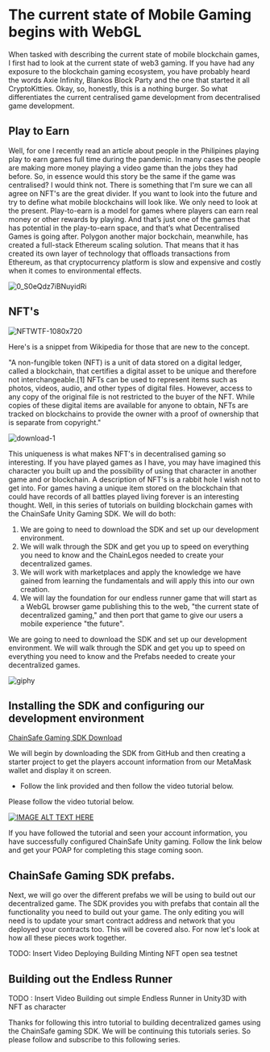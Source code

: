 # The current state of  Mobile Gaming begins with WebGL 

When tasked with describing the current state of mobile blockchain games, I first had to look at the current state of web3 gaming. If you have had any exposure to the blockchain gaming ecosystem, you have probably heard the words Axie Infinity, Blankos Block Party and the one that started it all CryptoKitties. Okay, so, honestly, this is a nothing burger. So what differentiates the current centralised game development from decentralised game development. 


## Play to Earn 

Well, for one I recently read an article about people in the Philipines playing play to earn games full time during the pandemic. In many cases the people are making more money playing a video game than the jobs they had before. So, in essence would this story be the same if the game was centralised? I would think not. There is something that I'm sure we can all agree on NFT's are the great divider. If you want to look into the future and try to define what mobile blockchains will look like. We only need to look at the present. Play-to-earn is a model for games where players can earn real money or other rewards by playing. And that’s just one of the games that has potential in the play-to-earn space, and that’s what Decentralised Games is going after. Polygon another major bockchain, meanwhile, has created a full-stack Ethereum scaling solution. That means that it has created its own layer of technology that offloads transactions from Ethereum, as that cryptocurrency platform is slow and expensive and costly when it comes to environmental effects.


![0_S0eQdz7iBNuyidRi](https://user-images.githubusercontent.com/681817/135526593-bc0500dd-e475-47f3-9f7c-faac6cc5bf25.png)


## NFT's


![NFTWTF-1080x720](https://user-images.githubusercontent.com/681817/135502611-174c0589-d890-41d9-805b-fcb0a4bb237b.jpg?style=centerme)


Here's is a snippet from Wikipedia for those that are new to the concept.

"A non-fungible token (NFT) is a unit of data stored on a digital ledger, called a blockchain, that certifies a digital asset to be unique and therefore not interchangeable.[1] NFTs can be used to represent items such as photos, videos, audio, and other types of digital files. However, access to any copy of the original file is not restricted to the buyer of the NFT. While copies of these digital items are available for anyone to obtain, NFTs are tracked on blockchains to provide the owner with a proof of ownership that is separate from copyright."


![download-1](https://user-images.githubusercontent.com/681817/135503588-540e5964-3184-44a0-84a5-d29ebc9238d8.jpg)



This uniqueness is what makes NFT's in decentralised gaming so interesting. If you have played games as I have, you may have imagined this character you built up and the possibility of using that character in another game and or blockchain. A description of NFT's is a rabbit hole I wish not to get into. For games having a unique item stored on the blockchain that could have records of all battles played living forever is an interesting thought. Well, in this series of tutorials on building blockchain games with the ChainSafe Unity Gaming SDK. We will do both:

1. We are going to need to download the SDK and set up our development environment.
2. We will walk through the SDK and get you up to speed on everything you need to know and the ChainLegos needed to create your decentralized games.
3. We will work with marketplaces and apply the knowledge we have gained from learning the fundamentals and will apply this into our own creation.
4. We will lay the foundation for our endless runner game that will start as a WebGL browser game publishing this to the web, "the current state of decentralized gaming," and then port that game to give our users a mobile experience "the future".


We are going to need to download the SDK and set up our development environment.
We will walk through the SDK and get you up to speed on everything you need to know and the Prefabs needed to create your decentralized games.

![giphy](https://user-images.githubusercontent.com/681817/135502868-a40e1355-d1d2-4253-b457-f12b84c54cd5.gif?style=centerme)

## Installing the SDK and configuring our development environment

[ChainSafe Gaming SDK Download](https://github.com/ChainSafe/web3.unity/releases)

We will begin by downloading the SDK from GitHub and then creating a starter project to get the players account information from our MetaMask wallet and display it on screen. 
* Follow the link provided and then follow the video tutorial below.

Please follow the video tutorial below.

[![IMAGE ALT TEXT HERE](https://img.youtube.com/vi/8UHLtXWJdt8/0.jpg)](https://www.youtube.com/watch?v=8UHLtXWJdt8)

If you have followed the tutorial and seen your account information, you have successfully configured ChainSafe Unity gaming. Follow the link below and get your POAP for completing this stage coming soon.


## ChainSafe Gaming SDK prefabs.

Next, we will go over the different prefabs we will be using to build out our decentralized game. The SDK provides you with prefabs that contain all the functionality you need to build out your game. The only editing you will need is to update your smart contract address and network that you deployed your contracts too. This will be covered also. For now let's look at how all these pieces work together.  


TODO: Insert Video Deploying Building Minting NFT open sea testnet

## Building out the Endless Runner

TODO : Insert Video Building out simple Endless Runner in Unity3D with NFT as character


Thanks for following this intro tutorial to building decentralized games using the ChainSafe gaming SDK. We will be continuing this tutorials series. So please follow and subscribe to this following series.


